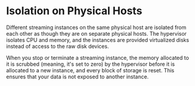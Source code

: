 # Isolation on Physical Hosts<a name="physical-isolation"></a>

Different streaming instances on the same physical host are isolated from each other as though they are on separate physical hosts\. The hypervisor isolates CPU and memory, and the instances are provided virtualized disks instead of access to the raw disk devices\.

When you stop or terminate a streaming instance, the memory allocated to it is scrubbed \(meaning, it's set to zero\) by the hypervisor before it is allocated to a new instance, and every block of storage is reset\. This ensures that your data is not exposed to another instance\. 